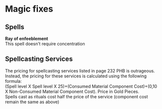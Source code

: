 # Magic fixes

## Spells
**Ray of enfeeblement**  
This spell doesn't require concentration  

## Spellcasting Services  
The pricing for spellcasting services listed in page 232 PHB is outrageous.  
Instead, the pricing for these services is calculated using the following formula:  
(Spell level X Spell level X 25)+(Consumed Material Component Cost)+(0,10 X Non-Consumed Material Component Cost). Price in Gold Pieces.  
Spells cast as rituals cost half the price of the service (component cost remain the same as above)  
